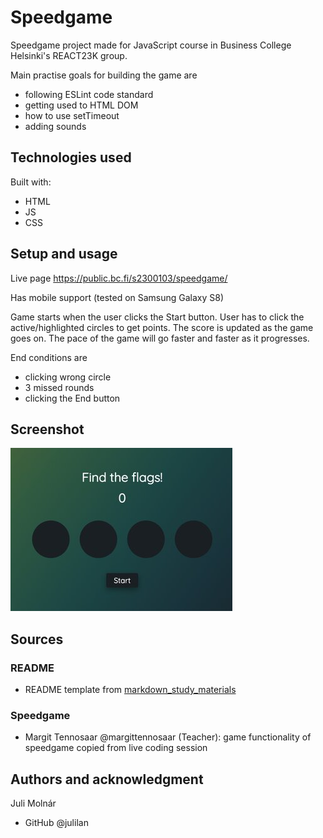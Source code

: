# Speedgame

Speedgame project made for JavaScript course in Business College Helsinki's REACT23K group.

Main practise goals for building the game are

- following ESLint code standard
- getting used to HTML DOM
- how to use setTimeout
- adding sounds

## Technologies used

Built with:

- HTML
- JS
- CSS

## Setup and usage

Live page https://public.bc.fi/s2300103/speedgame/

Has mobile support (tested on Samsung Galaxy S8)

Game starts when the user clicks the Start button. User has to click the active/highlighted circles to get points. The score is updated as the game goes on. The pace of the game will go faster and faster as it progresses.

End conditions are

- clicking wrong circle
- 3 missed rounds
- clicking the End button

## Screenshot

![Screenshot of the speedgame](images/speedgame_screenshot.jpg)

## Sources

### README

- README template from [markdown_study_materials](https://github.com/margittennosaar/markdown_study_materials/blob/master/README-template.md)

### Speedgame

- Margit Tennosaar @margittennosaar (Teacher): game functionality of speedgame copied from live coding session

## Authors and acknowledgment

Juli Molnár

- GitHub @julilan
